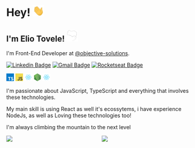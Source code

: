 <h1>Hey! <img src="https://raw.githubusercontent.com/eliotovele/eliotovele/master/gifs/Hi.gif" width="30px"></h1>

<h2>I'm Elio Tovele! <img src="https://raw.githubusercontent.com/eliotovele/eliotovele/master/gifs/think.gif" width="30px"></h2>

I'm Front-End Developer at [@objective-solutions](https://github.com/objective-solutions). <br>

[![Linkedin Badge](https://img.shields.io/badge/-Elio%20Tovele-blue?style=flat-square&logo=Linkedin&logoColor=white&link=https://www.linkedin.com/in/eliotovele/)](ttps://www.linkedin.com/in/eliotovele/) [![Gmail Badge](https://img.shields.io/badge/-eliotovele@gmail.com-c14438?style=flat-square&logo=Gmail&logoColor=white&link=mailto:eliotovele@gmail.com)](mailto:eliotovele@gmail.com)  [![Rocketseat Badge](https://img.shields.io/badge/-Elio%20Tovele-8257E6?style=flat-square&logo=apache-rocketmq&logoColor=white&link=https://app.rocketseat.com.br/me/elio-tovele-1567305975/)](https://app.rocketseat.com.br/me/elio-tovele-1567305975/)

<code><img height="20" title="TypeScript" src="https://raw.githubusercontent.com/github/explore/80688e429a7d4ef2fca1e82350fe8e3517d3494d/topics/typescript/typescript.png"></code>
<code><img height="20" title="JavaScript" src="https://raw.githubusercontent.com/github/explore/80688e429a7d4ef2fca1e82350fe8e3517d3494d/topics/javascript/javascript.png"></code>
<code><img height="20" title="React" src="https://raw.githubusercontent.com/github/explore/80688e429a7d4ef2fca1e82350fe8e3517d3494d/topics/react/react.png"></code>
<code><img height="20" title="Node" src="https://raw.githubusercontent.com/github/explore/80688e429a7d4ef2fca1e82350fe8e3517d3494d/topics/nodejs/nodejs.png"></code>
<code><img height="20" title="React Native" src="https://raw.githubusercontent.com/github/explore/80688e429a7d4ef2fca1e82350fe8e3517d3494d/topics/react-native/react-native.png"></code>

I'm passionate about JavaScript, TypeScript and everything that involves these technologies.

My main skill is using React as well it's ecossytems, i have experience NodeJs, as well as Loving these technologies too!

I'm always climbing the mountain to the next level


<div style="display:flex; flex-direction: row; align-items: center; justify-content: space-around">
   <img width="400px" align="left" src="https://github-readme-stats.vercel.app/api?username=eliotovele&count_private=true&show_icons=true&theme=dracula" />
  <img width="400px" align="left" src="https://github-readme-stats.vercel.app/api/top-langs/?username=eliotovele&count_private=true&langs_count=8&layout=compact&theme=dracula&hide=html,tsql,css,plpgsql" />
</div>
